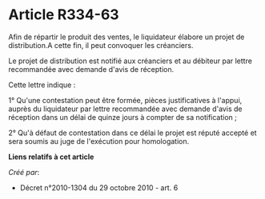 # Article R334-63

Afin de répartir le produit des ventes, le liquidateur élabore un projet de distribution.A cette fin, il peut convoquer les
créanciers. 

Le projet de distribution est notifié aux créanciers et au débiteur par lettre recommandée avec demande d'avis de réception. 

Cette lettre indique : 

1° Qu'une contestation peut être formée, pièces justificatives à l'appui, auprès du liquidateur par lettre recommandée avec
demande d'avis de réception dans un délai de quinze jours à compter de sa notification ; 

2° Qu'à défaut de contestation dans ce délai le projet est réputé accepté et sera soumis au juge de l'exécution pour
homologation.

**Liens relatifs à cet article**

_Créé par_:

  - Décret n°2010-1304 du 29 octobre 2010 - art. 6
